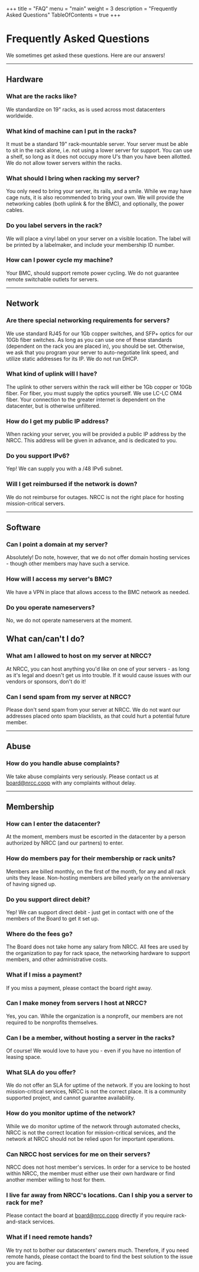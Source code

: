 +++
title = "FAQ"
menu = "main"
weight = 3
description = "Frequently Asked Questions"
TableOfContents = true
+++

# Frequently Asked Questions

We sometimes get asked these questions. Here are our answers!

---

## Hardware

### What are the racks like?

We standardize on 19" racks, as is used across most datacenters worldwide.

### What kind of machine can I put in the racks?

It must be a standard 19" rack-mountable server. Your server must be able to sit in the rack alone, i.e. not using a lower server for support. You can use a shelf, so long as it does not occupy more U's than you have been allotted. We do not allow tower servers within the racks.

### What should I bring when racking my server?

You only need to bring your server, its rails, and a smile. While we may have cage nuts, it is also recommended to bring your own. We will provide the networking cables (both uplink & for the BMC), and optionally, the power cables.

### Do you label servers in the rack?

We will place a vinyl label on your server on a visible location. The label will be printed by a labelmaker, and include your membership ID number.

### How can I power cycle my machine?

Your BMC, should support remote power cycling. We do not guarantee remote switchable outlets for servers.

---

## Network 

### Are there special networking requirements for servers?

We use standard RJ45 for our 1Gb copper switches, and SFP+ optics for our 10Gb fiber switches. As long as you can use one of these standards (dependent on the rack you are placed in), you should be set. Otherwise, we ask that you program your server to auto-negotiate link speed, and utilize static addresses for its IP. We do not run DHCP.

### What kind of uplink will I have?

The uplink to other servers within the rack will either be 1Gb copper or 10Gb fiber. For fiber, you must supply the optics yourself. We use LC-LC OM4 fiber. Your connection to the greater internet is dependent on the datacenter, but is otherwise unfiltered.

### How do I get my public IP address?

When racking your server, you will be provided a public IP address by the NRCC. This address will be given in advance, and is dedicated to you.

### Do you support IPv6?

Yep! We can supply you with a /48 IPv6 subnet.

### Will I get reimbursed if the network is down?

We do not reimburse for outages. NRCC is not the right place for hosting mission-critical servers.

---

## Software

### Can I point a domain at my server?

Absolutely! Do note, however, that we do not offer domain hosting services - though other members may have such a service.

### How will I access my server's BMC?

We have a VPN in place that allows access to the BMC network as needed.

### Do you operate nameservers?

No, we do not operate nameservers at the moment.

## What can/can't I do?

### What am I allowed to host on my server at NRCC?

At NRCC, you can host anything you'd like on one of your servers - as long as it's legal and doesn't get us into trouble. If it would cause issues with our vendors or sponsors, don't do it!

### Can I send spam from my server at NRCC?

Please don't send spam from your server at NRCC. We do not want our addresses placed onto spam blacklists, as that could hurt a potential future member.

---

## Abuse

### How do you handle abuse complaints?

We take abuse complaints very seriously. Please contact us at board@nrcc.coop with any complaints without delay.

---

## Membership

### How can I enter the datacenter?

At the moment, members must be escorted in the datacenter by a person authorized by NRCC (and our partners) to enter.

### How do members pay for their membership or rack units?

Members are billed monthly, on the first of the month, for any and all rack units they lease. Non-hosting members are billed yearly on the anniversary of having signed up.

### Do you support direct debit?

Yep! We can support direct debit - just get in contact with one of the members of the Board to get it set up.

### Where do the fees go?

The Board does not take home any salary from NRCC. All fees are used by the organization to pay for rack space, the networking hardware to support members, and other administrative costs.

### What if I miss a payment?

If you miss a payment, please contact the board right away.

### Can I make money from servers I host at NRCC?

Yes, you can. While the organization is a nonprofit, our members are not required to be nonprofits themselves.

### Can I be a member, without hosting a server in the racks?

Of course! We would love to have you - even if you have no intention of leasing space.

### What SLA do you offer?

We do not offer an SLA for uptime of the network. If you are looking to host mission-critical services, NRCC is not the correct place. It is a community supported project, and cannot guarantee availability.

### How do you monitor uptime of the network?

While we do monitor uptime of the network through automated checks, NRCC is not the correct location for mission-critical services, and the network at NRCC should not be relied upon for important operations.

### Can NRCC host services for me on their servers?

NRCC does not host member's services. In order for a service to be hosted within NRCC, the member must either use their own hardware or find another member willing to host for them.

### I live far away from NRCC's locations. Can I ship you a server to rack for me?

Please contact the board at board@nrcc.coop directly if you require rack-and-stack services.

### What if I need remote hands?

We try not to bother our datacenters' owners much. Therefore, if you need remote hands, please contact the board to find the best solution to the issue you are facing.